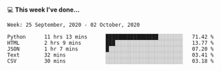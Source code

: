 💻 **This week I've done...**

<!--START_SECTION:waka-->
```text
Week: 25 September, 2020 - 02 October, 2020

Python      11 hrs 13 mins      █████████████████░░░░░░░░   71.42 % 
HTML        2 hrs 9 mins        ███░░░░░░░░░░░░░░░░░░░░░░   13.77 % 
JSON        1 hr 7 mins         █░░░░░░░░░░░░░░░░░░░░░░░░   07.20 % 
Text        32 mins             ░░░░░░░░░░░░░░░░░░░░░░░░░   03.41 % 
CSV         30 mins             ░░░░░░░░░░░░░░░░░░░░░░░░░   03.18 %
```
<!--END_SECTION:waka-->
